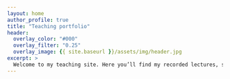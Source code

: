 ```yaml
---
layout: home
author_profile: true
title: "Teaching portfolio"
header:
  overlay_color: "#000"
  overlay_filter: "0.25"
  overlay_image: {{ site.baseurl }}/assets/img/header.jpg
excerpt: >
  Welcome to my teaching site. Here you’ll find my recorded lectures, slides, exercises, and a record of my appointments and prizes.
---
```

